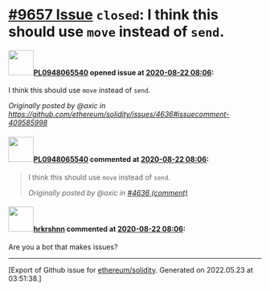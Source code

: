 # [\#9657 Issue](https://github.com/ethereum/solidity/issues/9657) `closed`: I think this should use `move` instead of `send`.

#### <img src="https://avatars.githubusercontent.com/u/65995604?v=4" width="50">[PL0948065540](https://github.com/PL0948065540) opened issue at [2020-08-22 08:06](https://github.com/ethereum/solidity/issues/9657):

I think this should use `move` instead of `send`.

_Originally posted by @axic in https://github.com/ethereum/solidity/issues/4636#issuecomment-409585998_

#### <img src="https://avatars.githubusercontent.com/u/65995604?v=4" width="50">[PL0948065540](https://github.com/PL0948065540) commented at [2020-08-22 08:06](https://github.com/ethereum/solidity/issues/9657#issuecomment-678611401):

> I think this should use `move` instead of `send`.
> 
> _Originally posted by @axic in [#4636 (comment)](https://github.com/ethereum/solidity/issues/4636#issuecomment-409585998)_

#### <img src="https://avatars.githubusercontent.com/u/13174375?u=52d702cb6bec53b561afa293cf9cd53ef7a63924&v=4" width="50">[hrkrshnn](https://github.com/hrkrshnn) commented at [2020-08-22 08:06](https://github.com/ethereum/solidity/issues/9657#issuecomment-678993689):

Are you a bot that makes issues?


-------------------------------------------------------------------------------



[Export of Github issue for [ethereum/solidity](https://github.com/ethereum/solidity). Generated on 2022.05.23 at 03:51:38.]

